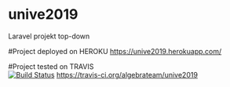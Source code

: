 # unive2019
Laravel projekt top-down

#Project deployed on HEROKU
https://unive2019.herokuapp.com/

#Project tested on TRAVIS  
[![Build Status](https://travis-ci.org/algebrateam/unive2019.svg?branch=master)](https://travis-ci.org/algebrateam/unive2019)
https://travis-ci.org/algebrateam/unive2019
